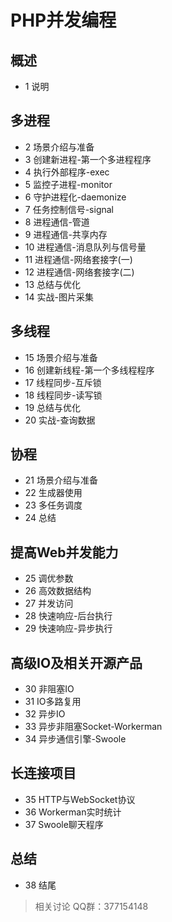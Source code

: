 # PHP并发编程

## 概述

* 1 说明  

## 多进程

* 2 场景介绍与准备  
* 3 创建新进程-第一个多进程程序  
* 4 执行外部程序-exec  
* 5 监控子进程-monitor  
* 6 守护进程化-daemonize  
* 7 任务控制信号-signal  
* 8 进程通信-管道  
* 9 进程通信-共享内存  
* 10 进程通信-消息队列与信号量  
* 11 进程通信-网络套接字(一)  
* 12 进程通信-网络套接字(二)  
* 13 总结与优化  
* 14 实战-图片采集  

## 多线程

* 15 场景介绍与准备  
* 16 创建新线程-第一个多线程程序  
* 17 线程同步-互斥锁  
* 18 线程同步-读写锁  
* 19 总结与优化  
* 20 实战-查询数据  

## 协程

* 21 场景介绍与准备  
* 22 生成器使用  
* 23 多任务调度  
* 24 总结  

## 提高Web并发能力

* 25 调优参数  
* 26 高效数据结构  
* 27 并发访问  
* 28 快速响应-后台执行  
* 29 快速响应-异步执行  

## 高级IO及相关开源产品

* 30 非阻塞IO  
* 31 IO多路复用  
* 32 异步IO  
* 33 异步非阻塞Socket-Workerman  
* 34 异步通信引擎-Swoole  

## 长连接项目

* 35 HTTP与WebSocket协议  
* 36 Workerman实时统计  
* 37 Swoole聊天程序  

## 总结

* 38 结尾


> 相关讨论
> QQ群：377154148

